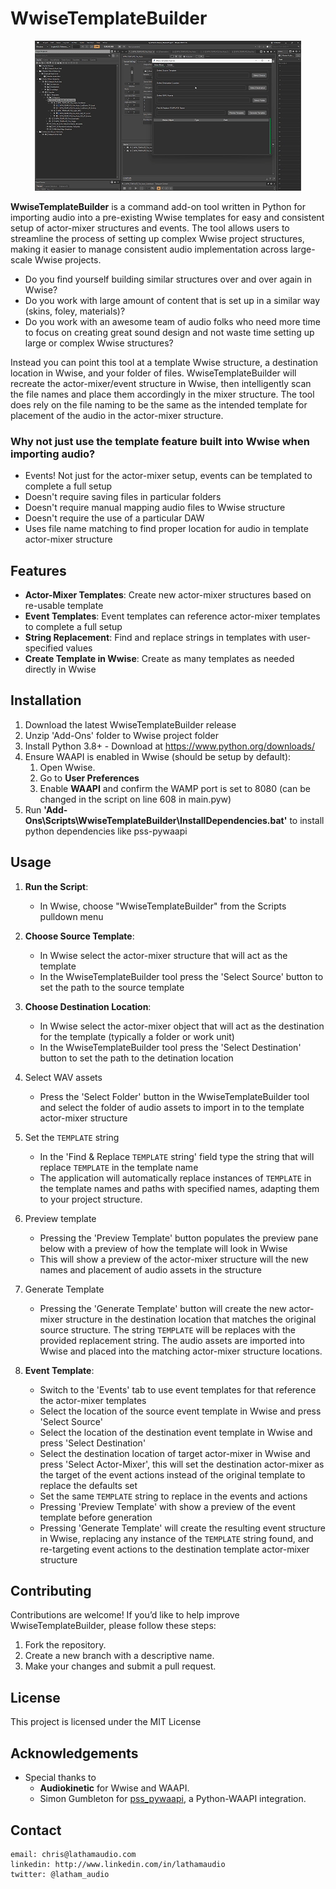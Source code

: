 # WwiseTemplateBuilder
<p align="center">
  <img src="https://github.com/LathamAudio/WwiseTemplateBuilder/blob/main/screenshots/WwiseTemplateBuilder.gif"/>
</p>

**WwiseTemplateBuilder** is a command add-on tool written in Python for importing audio into a pre-existing Wwise templates for easy and consistent setup of actor-mixer structures and events. The tool allows users to streamline the process of setting up complex Wwise project structures, making it easier to manage consistent audio implementation across large-scale Wwise projects.

- Do you find yourself building similar structures over and over again in Wwise? 
- Do you work with large amount of content that is set up in a similar way (skins, foley, materials)? 
- Do you work with an awesome team of audio folks who need more time to focus on creating great sound design and not waste time setting up large or complex Wwise structures?

Instead you can point this tool at a template Wwise structure, a destination location in Wwise, and your folder of files. WwiseTemplateBuilder will recreate the actor-mixer/event structure in Wwise, then intelligently scan the file names and place them accordingly in the mixer structure. The tool does rely on the file naming to be the same as the intended template for placement of the audio in the actor-mixer structure.

### Why not just use the template feature built into Wwise when importing audio?
- Events! Not just for the actor-mixer setup, events can be templated to complete a full setup
- Doesn't require saving files in particular folders
- Doesn't require manual mapping audio files to Wwise structure 
- Doesn't require the use of a particular DAW
- Uses file name matching to find proper location for audio in template actor-mixer structure

## Features
- **Actor-Mixer Templates**: Create new actor-mixer structures based on re-usable template
- **Event Templates**: Event templates can reference actor-mixer templates to complete a full setup
- **String Replacement**: Find and replace strings in templates with user-specified values
- **Create Template in Wwise**: Create as many templates as needed directly in Wwise

## Installation
1. Download the latest WwiseTemplateBuilder release
2. Unzip 'Add-Ons' folder to Wwise project folder
3. Install Python 3.8+ -  Download at https://www.python.org/downloads/
4. Ensure WAAPI is enabled in Wwise (should be setup by default):
	1. Open Wwise.
	2. Go to **User Preferences**
	3. Enable **WAAPI** and confirm the WAMP port is set to 8080 (can be changed in the script on line 608 in main.pyw)
5. Run **'Add-Ons\Scripts\WwiseTemplateBuilder\InstallDependencies.bat'** to install python dependencies like pss-pywaapi

## Usage
1. **Run the Script**:
	- In Wwise, choose "WwiseTemplateBuilder" from the Scripts pulldown menu

2. **Choose Source Template**:
	- In Wwise select the actor-mixer structure that will act as the template
	- In the WwiseTemplateBuilder tool press the 'Select Source' button to set the path to the source template

3. **Choose Destination Location**:
	- In Wwise select the actor-mixer object that will act as the destination for the template (typically a folder or work unit)
	- In the WwiseTemplateBuilder tool press the 'Select Destination' button to set the path to the detination location

4. Select WAV assets
	- Press the 'Select Folder' button in the WwiseTemplateBuilder tool and select the folder of audio assets to import in to the template actor-mixer structure

5. Set the `TEMPLATE` string
	- In the 'Find & Replace `TEMPLATE` string' field type the string that will replace `TEMPLATE` in the template name
	- The application will automatically replace instances of `TEMPLATE` in the template names and paths with specified names, adapting them to your project structure.

6. Preview template
	- Pressing the 'Preview Template' button populates the preview pane below with a preview of how the template will look in Wwise
	- This will show a preview of the actor-mixer structure will the new names and placement of audio assets in the structure

7. Generate Template
	- Pressing the 'Generate Template' button will create the new actor-mixer structure in the destination location that matches the original source structure. The string `TEMPLATE` will be replaces with the provided replacement string. The audio assets are imported into Wwise and placed into the matching actor-mixer structure locations.

8. **Event Template**:
	- Switch to the 'Events' tab to use event templates for that reference the actor-mixer templates
	- Select the location of the source event template in Wwise and press 'Select Source'
	- Select the location of the destination event template in Wwise and press 'Select Destination'
	- Select the destination location of target actor-mixer in Wwise and press 'Select Actor-Mixer', this will set the destination actor-mixer as the target of the event actions instead of the original template to replace the defaults set
	- Set the same `TEMPLATE` string to replace in the events and actions
	- Pressing 'Preview Template' with show a preview of the event template before generation
	- Pressing 'Generate Template' will create the resulting event structure in Wwise, replacing any instance of the `TEMPLATE` string found, and re-targeting event actions to the destination template actor-mixer structure

## Contributing

Contributions are welcome! If you’d like to help improve WwiseTemplateBuilder, please follow these steps:

1. Fork the repository.
2. Create a new branch with a descriptive name.
3. Make your changes and submit a pull request.


## License

This project is licensed under the MIT License

## Acknowledgements

- Special thanks to 
	- **Audiokinetic** for Wwise and WAAPI.
	- Simon Gumbleton for [pss_pywaapi](https://github.com/some_repo), a Python-WAAPI integration.


## Contact
	email: chris@lathamaudio.com
	linkedin: http://www.linkedin.com/in/lathamaudio
	twitter: @latham_audio
